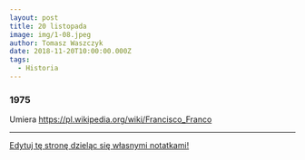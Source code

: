 ```yaml
---
layout: post
title: 20 listopada
image: img/1-08.jpeg
author: Tomasz Waszczyk
date: 2018-11-20T10:00:00.000Z
tags:
  - Historia
---
```


### 1975

Umiera https://pl.wikipedia.org/wiki/Francisco_Franco

---

<a href="https://github.com/TomaszWaszczyk/historia.waszczyk.com/edit/master/src/content/november-20.md" target="_blank">Edytuj tę stronę dzieląc się własnymi notatkami!</a>
